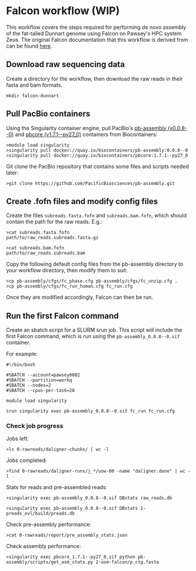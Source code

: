 # Falcon workflow (WIP)
This workflow covers the steps required for performing de novo assembly of the fat-tailed Dunnart genome using Falcon on Pawsey's HPC system Zeus. The original Falcon documentation that this workflow is derived from can be found [here](https://github.com/PacificBiosciences/pb-assembly#tutorial).

## Download raw sequencing data

Create a directory for the workflow, then download the raw reads in their fasta and bam formats.

    mkdir falcon-dunnart

## Pull PacBio containers

Using the Singularity container engine, pull PacBio's [pb-assembly (v0.0.8--0)](https://quay.io/repository/biocontainers/pb-assembly?tab=info) and [pbcore (v1.7.1--py27_0)](https://quay.io/repository/biocontainers/pbcore) containers from Biocontainers:

    >module load singularity
    >singularity pull docker://quay.io/biocontainers/pb-assembly:0.0.8--0
    >singularity pull docker://quay.io/biocontainers/pbcore:1.7.1--py27_0

Git clone the PacBio repository that contains some files and scripts needed later:

    >git clone https://github.com/PacificBiosciences/pb-assembly.git

## Create .fofn files and modify config files

Create the files `subreads.fasta.fofn` and `subreads.bam.fofn`, which should contain the path for the raw reads. E.g.:

    >cat subreads.fasta.fofn
    path/to/raw_reads.subreads.fasta.gz

    >cat subreads.bam.fofn
    path/to/raw_reads.subreads.bam

Copy the following default config files from the pb-assembly directory to your workflow directory, then modify them to suit:

    >cp pb-assembly/cfgs/fc_phase.cfg pb-assembly/cfgs/fc_unzip.cfg .
    >cp pb-assembly/cfgs/fc_run_human.cfg fc_run.cfg

Once they are modified accordingly, Falcon can then be run.

## Run the first Falcon command

Create an sbatch script for a SLURM srun job. This script will include the first Falcon command, which is run using the `pb-assembly_0.0.8--0.sif` container.

For example:

    #!/bin/bash

    #SBATCH --account=pawsey0002
    #SBATCH --partition=workq
    #SBATCH --nodes=2
    #SBATCH --cpus-per-task=28

    module load singularity

    srun singularity exec pb-assembly_0.0.8--0.sif fc_run fc_run.cfg 
    

### Check job progress

Jobs left:
    
    >ls 0-rawreads/daligner-chunks/ | wc -l

Jobs completed:

    >find 0-rawreads/daligner-runs/j_*/uow-00 -name "daligner.done" | wc -l

Stats for reads and pre-assembled reads:

    >singularity exec pb-assembly_0.0.8--0.sif DBstats raw_reads.db

    >singularity exec pb-assembly_0.0.8--0.sif DBstats 1-preads_ovl/build/preads.db 

Check pre-assembly performance:

    >cat 0-rawreads/report/pre_assembly_stats.json

Check assembly performance:

    >singularity exec pbcore_1.7.1--py27_0.sif python pb-assembly/scripts/get_asm_stats.py 2-asm-falcon/p_ctg.fasta